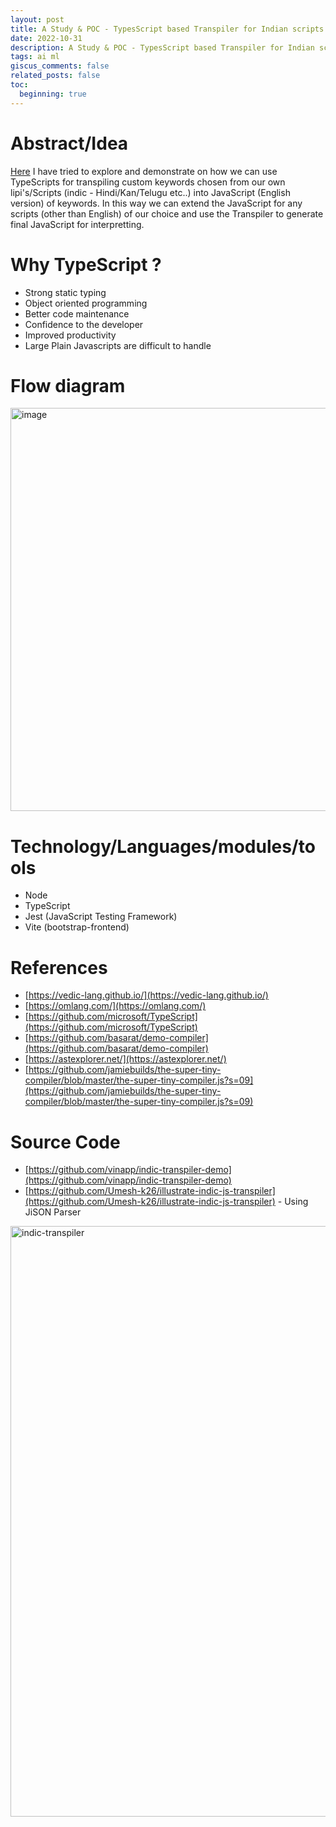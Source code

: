 ```yaml
---
layout: post
title: A Study & POC - TypesScript based Transpiler for Indian scripts
date: 2022-10-31
description: A Study & POC - TypesScript based Transpiler for Indian scripts
tags: ai ml
giscus_comments: false
related_posts: false
toc:
  beginning: true
---
```


# Abstract/Idea
[Here](https://github.com/vinapp/indic-transpiler-demo) I have tried to explore and demonstrate on how we can use TypeScripts for transpiling custom keywords chosen from our own lipi's/Scripts (indic - Hindi/Kan/Telugu etc..) into JavaScript (English version) of keywords. In this way we can extend the JavaScript for any scripts (other than English) of our choice and use the Transpiler to generate final JavaScript for interpretting.

# Why TypeScript ?
  - Strong static typing
  - Object oriented programming
  - Better code maintenance
  - Confidence to the developer
  - Improved productivity
  - Large Plain Javascripts are difficult to handle

# Flow diagram
<img width="645" alt="image" src="https://github.com/vinapp/vinapp.github.io/assets/8567548/dd94ebc1-83da-413b-ab1a-03488cfd0e16">

# Technology/Languages/modules/tools
  - Node
  - TypeScript
  - Jest (JavaScript Testing Framework)
  - Vite (bootstrap-frontend)

# References
  - [https://vedic-lang.github.io/](https://vedic-lang.github.io/)
  - [https://omlang.com/](https://omlang.com/)
  - [https://github.com/microsoft/TypeScript](https://github.com/microsoft/TypeScript)
  - [https://github.com/basarat/demo-compiler](https://github.com/basarat/demo-compiler)
  - [https://astexplorer.net/](https://astexplorer.net/)
  - [https://github.com/jamiebuilds/the-super-tiny-compiler/blob/master/the-super-tiny-compiler.js?s=09](https://github.com/jamiebuilds/the-super-tiny-compiler/blob/master/the-super-tiny-compiler.js?s=09)

# Source Code
  - [https://github.com/vinapp/indic-transpiler-demo](https://github.com/vinapp/indic-transpiler-demo)
  - [https://github.com/Umesh-k26/illustrate-indic-js-transpiler](https://github.com/Umesh-k26/illustrate-indic-js-transpiler) - Using JiSON Parser

  <img width="945" alt="indic-transpiler" src="https://github.com/vinapp/vinapp.github.io/assets/8567548/3c77b1c0-d3ed-4571-ba51-b482f62942c5">
